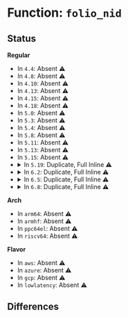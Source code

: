 # Function: <code>folio_nid</code>

## Status
<b>Regular</b>
<ul>
<li>
In <code>4.4</code>: Absent ⚠️
</li>
<li>
In <code>4.8</code>: Absent ⚠️
</li>
<li>
In <code>4.10</code>: Absent ⚠️
</li>
<li>
In <code>4.13</code>: Absent ⚠️
</li>
<li>
In <code>4.15</code>: Absent ⚠️
</li>
<li>
In <code>4.18</code>: Absent ⚠️
</li>
<li>
In <code>5.0</code>: Absent ⚠️
</li>
<li>
In <code>5.3</code>: Absent ⚠️
</li>
<li>
In <code>5.4</code>: Absent ⚠️
</li>
<li>
In <code>5.8</code>: Absent ⚠️
</li>
<li>
In <code>5.11</code>: Absent ⚠️
</li>
<li>
In <code>5.13</code>: Absent ⚠️
</li>
<li>
In <code>5.15</code>: Absent ⚠️
</li>
<li>
<details>
<summary>In <code>5.19</code>: Duplicate, Full Inline ⚠️</summary>

**Collision:** Static Duplication

**Inline:** Full

**Transformation:** False

**Instances:**

```
In mm/slub.c (ffffffff813ab1ce)
Location: include/linux/mm.h:1312
Inline: True
Inline callers:
  - mm/slub.c:show_slab_objects
  - mm/slub.c:show_slab_objects
  - mm/slub.c:__kmalloc_node_track_caller
  - mm/slub.c:__kmalloc_node
  - mm/slub.c:init_kmem_cache_nodes
  - mm/slub.c:__slab_free
  - mm/slub.c:kmem_cache_alloc_node_trace
  - mm/slub.c:kmem_cache_alloc_node
  - mm/slub.c:___slab_alloc
  - mm/slub.c:__unfreeze_partials
  - mm/slub.c:deactivate_slab
  - mm/slub.c:discard_slab
  - mm/slub.c:allocate_slab
  - mm/slub.c:free_debug_processing
```
```
In mm/migrate.c (ffffffff813b167a)
Location: include/linux/mm.h:1312
Inline: True
Inline callers:
  - mm/migrate.c:alloc_migration_target
```
```
In mm/memcontrol.c (ffffffff813d55b8)
Location: include/linux/mm.h:1312
Inline: True
Inline callers:
  - mm/memcontrol.c:mem_cgroup_swapout
  - mm/memcontrol.c:mem_cgroup_migrate
  - mm/memcontrol.c:uncharge_folio
  - mm/memcontrol.c:charge_memcg
  - mm/memcontrol.c:mem_cgroup_move_account
  - mm/memcontrol.c:memcg_alloc_slab_cgroups
```
</details>
</li>
<li>
<details>
<summary>In <code>6.2</code>: Duplicate, Full Inline ⚠️</summary>

**Collision:** Static Duplication

**Inline:** Full

**Transformation:** False

**Instances:**

```
In mm/vmscan.c (ffffffff8137960d)
Location: include/linux/mm.h:1400
Inline: True
Inline callers:
  - mm/vmscan.c:get_pfn_folio
  - mm/vmscan.c:reclaim_pages
  - mm/vmscan.c:reclaim_pages
  - mm/vmscan.c:reclaim_pages
```
```
In mm/hugetlb.c (ffffffff8141329d)
Location: include/linux/mm.h:1400
Inline: True
Inline callers:
  - mm/hugetlb.c:move_hugetlb_state
  - mm/hugetlb.c:move_hugetlb_state
  - mm/hugetlb.c:hugetlb_init
  - mm/hugetlb.c:alloc_and_dissolve_hugetlb_folio
  - mm/hugetlb.c:alloc_surplus_huge_page
  - mm/hugetlb.c:alloc_fresh_hugetlb_folio
  - mm/hugetlb.c:free_huge_page
  - mm/hugetlb.c:add_hugetlb_folio
  - mm/hugetlb.c:__remove_hugetlb_folio
  - mm/hugetlb.c:enqueue_hugetlb_folio
```
```
In mm/slub.c (ffffffff814272be)
Location: include/linux/mm.h:1400
Inline: True
Inline callers:
  - mm/slub.c:show_slab_objects
  - mm/slub.c:show_slab_objects
  - mm/slub.c:early_kmem_cache_node_alloc
  - mm/slub.c:early_kmem_cache_node_alloc
  - mm/slub.c:__slab_free
  - mm/slub.c:free_to_partial_list
  - mm/slub.c:kmem_cache_alloc_node
  - mm/slub.c:__kmem_cache_alloc_node
  - mm/slub.c:___slab_alloc
  - mm/slub.c:___slab_alloc
  - mm/slub.c:___slab_alloc
  - mm/slub.c:__unfreeze_partials
  - mm/slub.c:deactivate_slab
  - mm/slub.c:discard_slab
```
```
In mm/migrate.c (ffffffff814329ea)
Location: include/linux/mm.h:1400
Inline: True
Inline callers:
  - mm/migrate.c:alloc_migration_target
```
```
In mm/memcontrol.c (ffffffff8145b080)
Location: include/linux/mm.h:1400
Inline: True
Inline callers:
  - mm/memcontrol.c:mem_cgroup_swapout
  - mm/memcontrol.c:mem_cgroup_migrate
  - mm/memcontrol.c:uncharge_folio
  - mm/memcontrol.c:charge_memcg
  - mm/memcontrol.c:mem_cgroup_move_account
  - mm/memcontrol.c:memcg_alloc_slab_cgroups
```
```
In mm/hugetlb_cgroup.c (ffffffff8145dd9a)
Location: include/linux/mm.h:1400
Inline: True
Inline callers:
  - mm/hugetlb_cgroup.c:hugetlb_cgroup_commit_charge
```
</details>
</li>
<li>
<details>
<summary>In <code>6.5</code>: Duplicate, Full Inline ⚠️</summary>

**Collision:** Static Duplication

**Inline:** Full

**Transformation:** False

**Instances:**

```
In mm/vmscan.c (ffffffff813aa76a)
Location: include/linux/mm.h:1599
Inline: True
Inline callers:
  - mm/vmscan.c:get_pfn_folio
  - mm/vmscan.c:reclaim_pages
  - mm/vmscan.c:reclaim_pages
  - mm/vmscan.c:reclaim_pages
```
```
In mm/swapfile.c (ffffffff81433eb5)
Location: include/linux/mm.h:1599
Inline: True
Inline callers:
  - mm/swapfile.c:__folio_throttle_swaprate
```
```
In mm/hugetlb.c (ffffffff814467fd)
Location: include/linux/mm.h:1599
Inline: True
Inline callers:
  - mm/hugetlb.c:move_hugetlb_state
  - mm/hugetlb.c:move_hugetlb_state
  - mm/hugetlb.c:hugetlb_init
  - mm/hugetlb.c:demote_free_hugetlb_folio
  - mm/hugetlb.c:alloc_and_dissolve_hugetlb_folio
  - mm/hugetlb.c:alloc_surplus_hugetlb_folio
  - mm/hugetlb.c:alloc_fresh_hugetlb_folio
  - mm/hugetlb.c:free_huge_page
  - mm/hugetlb.c:add_hugetlb_folio
  - mm/hugetlb.c:__remove_hugetlb_folio
  - mm/hugetlb.c:enqueue_hugetlb_folio
```
```
In mm/mempolicy.c (ffffffff8144b08f)
Location: include/linux/mm.h:1599
Inline: True
Inline callers:
  - mm/mempolicy.c:queue_folios_hugetlb
  - mm/mempolicy.c:queue_folios_pte_range
```
```
In mm/slub.c (ffffffff8145c25e)
Location: include/linux/mm.h:1599
Inline: True
Inline callers:
  - mm/slub.c:show_slab_objects
  - mm/slub.c:show_slab_objects
  - mm/slub.c:early_kmem_cache_node_alloc
  - mm/slub.c:early_kmem_cache_node_alloc
  - mm/slub.c:__slab_free
  - mm/slub.c:free_to_partial_list
  - mm/slub.c:kmem_cache_alloc_node
  - mm/slub.c:__kmem_cache_alloc_node
  - mm/slub.c:___slab_alloc
  - mm/slub.c:___slab_alloc
  - mm/slub.c:___slab_alloc
  - mm/slub.c:__unfreeze_partials
  - mm/slub.c:deactivate_slab
  - mm/slub.c:discard_slab
```
```
In mm/migrate.c (ffffffff81467389)
Location: include/linux/mm.h:1599
Inline: True
Inline callers:
  - mm/migrate.c:alloc_migration_target
```
```
In mm/huge_memory.c (ffffffff81478de8)
Location: include/linux/mm.h:1599
Inline: True
Inline callers:
  - mm/huge_memory.c:deferred_split_folio
  - mm/huge_memory.c:deferred_split_folio
  - mm/huge_memory.c:free_transhuge_page
  - mm/huge_memory.c:split_huge_page_to_list
```
```
In mm/memcontrol.c (ffffffff81490cd5)
Location: include/linux/mm.h:1599
Inline: True
Inline callers:
  - mm/memcontrol.c:mem_cgroup_swapout
  - mm/memcontrol.c:mem_cgroup_migrate
  - mm/memcontrol.c:uncharge_folio
  - mm/memcontrol.c:charge_memcg
  - mm/memcontrol.c:mem_cgroup_move_account
  - mm/memcontrol.c:memcg_alloc_slab_cgroups
```
```
In mm/hugetlb_cgroup.c (ffffffff81493a84)
Location: include/linux/mm.h:1599
Inline: True
Inline callers:
  - mm/hugetlb_cgroup.c:hugetlb_cgroup_commit_charge
```
</details>
</li>
<li>
<details>
<summary>In <code>6.8</code>: Duplicate, Full Inline ⚠️</summary>

**Collision:** Static Duplication

**Inline:** Full

**Transformation:** False

**Instances:**

```
In mm/vmscan.c (ffffffff813d416a)
Location: include/linux/mm.h:1653
Inline: True
Inline callers:
  - mm/vmscan.c:get_pfn_folio
  - mm/vmscan.c:reclaim_pages
  - mm/vmscan.c:reclaim_pages
  - mm/vmscan.c:reclaim_pages
```
```
In mm/memory.c (ffffffff8141bef6)
Location: include/linux/mm.h:1653
Inline: True
Inline callers:
  - mm/memory.c:do_numa_page
```
```
In mm/mprotect.c (ffffffff8142efac)
Location: include/linux/mm.h:1653
Inline: True
Inline callers:
  - mm/mprotect.c:change_pte_range
```
```
In mm/slub.c (ffffffff8145d4be)
Location: include/linux/mm.h:1653
Inline: True
Inline callers:
  - mm/slub.c:show_slab_objects
  - mm/slub.c:show_slab_objects
  - mm/slub.c:early_kmem_cache_node_alloc
  - mm/slub.c:early_kmem_cache_node_alloc
  - mm/slub.c:__slab_free
  - mm/slub.c:free_to_partial_list
  - mm/slub.c:kmalloc_node_trace
  - mm/slub.c:__kmalloc_node_track_caller
  - mm/slub.c:__kmalloc_node
  - mm/slub.c:kmem_cache_alloc_node
  - mm/slub.c:___slab_alloc
  - mm/slub.c:___slab_alloc
  - mm/slub.c:___slab_alloc
  - mm/slub.c:___slab_alloc
  - mm/slub.c:__put_partials
  - mm/slub.c:deactivate_slab
  - mm/slub.c:discard_slab
```
```
In mm/swapfile.c (ffffffff8146d2b5)
Location: include/linux/mm.h:1653
Inline: True
Inline callers:
  - mm/swapfile.c:__folio_throttle_swaprate
```
```
In mm/hugetlb.c (ffffffff814802a0)
Location: include/linux/mm.h:1653
Inline: True
Inline callers:
  - mm/hugetlb.c:move_hugetlb_state
  - mm/hugetlb.c:move_hugetlb_state
  - mm/hugetlb.c:demote_free_hugetlb_folio
  - mm/hugetlb.c:prep_and_add_bootmem_folios
  - mm/hugetlb.c:alloc_and_dissolve_hugetlb_folio
  - mm/hugetlb.c:alloc_surplus_hugetlb_folio
  - mm/hugetlb.c:prep_and_add_allocated_folios
  - mm/hugetlb.c:prep_and_add_allocated_folios
  - mm/hugetlb.c:free_huge_folio
  - mm/hugetlb.c:add_hugetlb_folio
  - mm/hugetlb.c:__remove_hugetlb_folio
```
```
In mm/mempolicy.c (ffffffff81487519)
Location: include/linux/mm.h:1653
Inline: True
Inline callers:
  - mm/mempolicy.c:mpol_misplaced
  - mm/mempolicy.c:queue_folios_hugetlb
  - mm/mempolicy.c:queue_folios_pte_range
  - mm/mempolicy.c:queue_folios_pmd
```
```
In mm/migrate.c (ffffffff8149ae9a)
Location: include/linux/mm.h:1653
Inline: True
Inline callers:
  - mm/migrate.c:migrate_misplaced_folio
  - mm/migrate.c:add_page_for_migration
  - mm/migrate.c:alloc_migration_target
  - mm/migrate.c:folio_migrate_flags
  - mm/migrate.c:folio_migrate_flags
```
```
In mm/huge_memory.c (ffffffff814a83c8)
Location: include/linux/mm.h:1653
Inline: True
Inline callers:
  - mm/huge_memory.c:deferred_split_folio
  - mm/huge_memory.c:deferred_split_folio
  - mm/huge_memory.c:folio_undo_large_rmappable
  - mm/huge_memory.c:split_huge_page_to_list
  - mm/huge_memory.c:change_huge_pmd
  - mm/huge_memory.c:do_huge_pmd_numa_page
```
```
In mm/khugepaged.c (ffffffff814af9f0)
Location: include/linux/mm.h:1653
Inline: True
Inline callers:
  - mm/khugepaged.c:hpage_collapse_scan_pmd
```
```
In mm/memcontrol.c (ffffffff814c0642)
Location: include/linux/mm.h:1653
Inline: True
Inline callers:
  - mm/memcontrol.c:mem_cgroup_swapout
  - mm/memcontrol.c:mem_cgroup_replace_folio
  - mm/memcontrol.c:uncharge_folio
  - mm/memcontrol.c:mem_cgroup_move_account
  - mm/memcontrol.c:memcg_alloc_slab_cgroups
  - mm/memcontrol.c:mem_cgroup_commit_charge
```
```
In mm/hugetlb_cgroup.c (ffffffff814c33d6)
Location: include/linux/mm.h:1653
Inline: True
Inline callers:
  - mm/hugetlb_cgroup.c:hugetlb_cgroup_commit_charge
```
</details>
</li>
</ul>
<b>Arch</b>
<ul>
<li>
In <code>arm64</code>: Absent ⚠️
</li>
<li>
In <code>armhf</code>: Absent ⚠️
</li>
<li>
In <code>ppc64el</code>: Absent ⚠️
</li>
<li>
In <code>riscv64</code>: Absent ⚠️
</li>
</ul>
<b>Flavor</b>
<ul>
<li>
In <code>aws</code>: Absent ⚠️
</li>
<li>
In <code>azure</code>: Absent ⚠️
</li>
<li>
In <code>gcp</code>: Absent ⚠️
</li>
<li>
In <code>lowlatency</code>: Absent ⚠️
</li>
</ul>

## Differences
